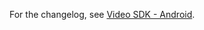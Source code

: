 For the changelog, see [Video SDK - Android](https://devsupport.zoom.us/hc/en-us/sections/9481970185229-Android).
